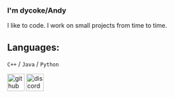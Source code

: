 ### I'm dycoke/Andy
I like to code. I work on small projects from time to time.

## Languages:
`C++` / `Java` / `Python`

[<img src='https://simpleicons.vercel.app/github/fff' alt='github' height='40'>](https://github.com/dycoke)  [<img src='https://simpleicons.vercel.app/discord/fff' alt='discord' height='40'>](https://www.discord.com/users/561981424157196288)  
